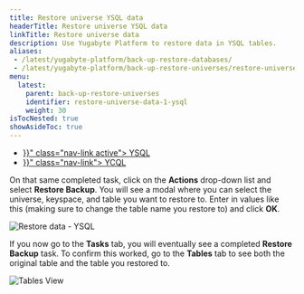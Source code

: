 ```yaml
---
title: Restore universe YSQL data
headerTitle: Restore universe YSQL data
linkTitle: Restore universe data
description: Use Yugabyte Platform to restore data in YSQL tables.
aliases:
 - /latest/yugabyte-platform/back-up-restore-databases/
 - /latest/yugabyte-platform/back-up-restore-universes/restore-universe-data/
menu:
  latest:
    parent: back-up-restore-universes
    identifier: restore-universe-data-1-ysql
    weight: 30
isTocNested: true
showAsideToc: true
---
```


<ul class="nav nav-tabs-alt nav-tabs-yb">

  <li >
    <a href="{{< relref "./ysql.md" >}}" class="nav-link active">
      <i class="icon-postgres" aria-hidden="true"></i>
      YSQL
    </a>
  </li>

  <li >
    <a href="{{< relref "./ycql.md" >}}" class="nav-link">
      <i class="icon-cassandra" aria-hidden="true"></i>
      YCQL
    </a>
  </li>

</ul>

On that same completed task, click on the **Actions** drop-down list and select **Restore Backup**.
You will see a modal where you can select the universe, keyspace, and table you want to restore to. Enter in
values like this (making sure to change the table name you restore to) and click **OK**.

![Restore data - YSQL](/images/yp/restore-backup-ysql.png)

If you now go to the **Tasks** tab, you will eventually see a completed **Restore Backup** task. To
confirm this worked, go to the **Tables** tab to see both the original table and the table you
restored to.

![Tables View](/images/ee/tables-view.png)